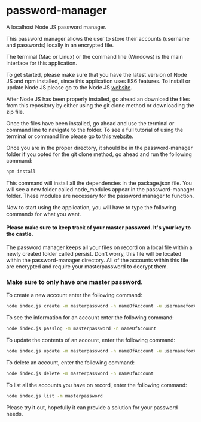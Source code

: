 # password-manager
A localhost Node JS password manager.

This password manager allows the user to store their accounts (username and passwords) locally in an encrypted file.

The terminal (Mac or Linux) or the command line (Windows) is the main interface for this application.

To get started, please make sure that you have the latest version of Node JS and npm installed, since this application uses ES6 features. To install or update Node JS please go to the Node JS [website](https://nodejs.org/en/).

After Node JS has been properly installed, go ahead an download the files from this repository by either using the git clone method or downloading the zip file.

Once the files have been installed, go ahead and use the terminal or command line to navigate to the folder. To see a full tutorial of using the terminal or command line please go to this [website](http://cli.learncodethehardway.org/book/).

Once you are in the proper directory, it should be in the password-manager folder if you opted for the git clone method, go ahead and run the following command:

```bash
npm install
```

This command will install all the dependencies in the package.json file. You will see a new folder called node_modules appear in the password-manager folder. These modules are necessary for the password manager to function.

Now to start using the application, you will have to type the following commands for what you want.

#### Please make sure to keep track of your master password. It's your key to the castle.

The password manager keeps all your files on record on a local file within a newly created folder called persist. Don't worry, this file will be located within the password-manager directory. All of the accounts within this file are encrypted and require your masterpassword to decrypt them.

### Make sure to only have one master password.

To create a new account enter the following command:

```bash
node index.js create -m masterpassword -n nameOfAccount -u usernameforAccount -p passwordforAccount
```

To see the information for an account enter the following command:

```bash
node index.js passlog -m masterpassword -n nameOfAccount
```

To update the contents of an account, enter the following command:

```bash
node index.js update -m masterpassword -n nameOfAccount -u usernameforAccount -p passwordforAccount
```

To delete an account, enter the following command:

```bash
node index.js delete -m masterpassword -n nameOfAccount
```

To list all the accounts you have on record, enter the following command:

```bash
node index.js list -m masterpassword
```

Please try it out, hopefully it can provide a solution for your password needs.
